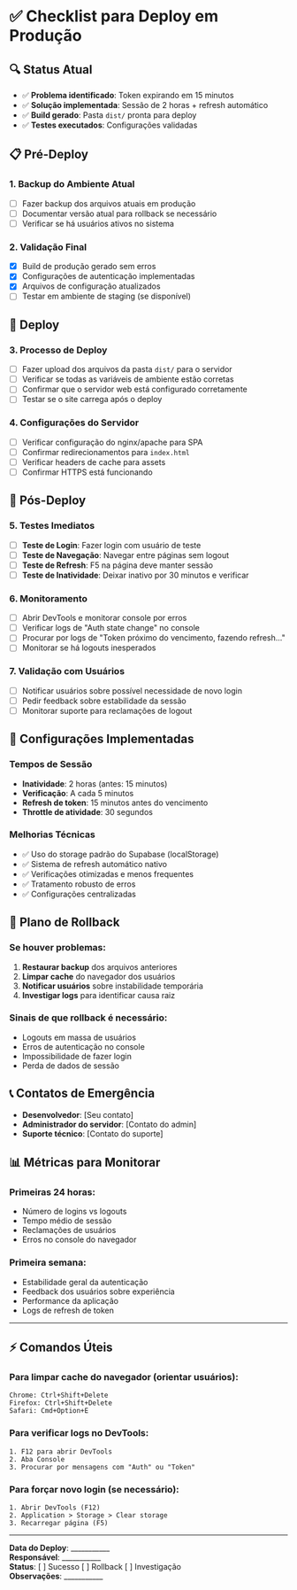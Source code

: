 # ✅ Checklist para Deploy em Produção

## 🔍 Status Atual
- ✅ **Problema identificado**: Token expirando em 15 minutos
- ✅ **Solução implementada**: Sessão de 2 horas + refresh automático
- ✅ **Build gerado**: Pasta `dist/` pronta para deploy
- ✅ **Testes executados**: Configurações validadas

## 📋 Pré-Deploy

### 1. Backup do Ambiente Atual
- [ ] Fazer backup dos arquivos atuais em produção
- [ ] Documentar versão atual para rollback se necessário
- [ ] Verificar se há usuários ativos no sistema

### 2. Validação Final
- [x] Build de produção gerado sem erros
- [x] Configurações de autenticação implementadas
- [x] Arquivos de configuração atualizados
- [ ] Testar em ambiente de staging (se disponível)

## 🚀 Deploy

### 3. Processo de Deploy
- [ ] Fazer upload dos arquivos da pasta `dist/` para o servidor
- [ ] Verificar se todas as variáveis de ambiente estão corretas
- [ ] Confirmar que o servidor web está configurado corretamente
- [ ] Testar se o site carrega após o deploy

### 4. Configurações do Servidor
- [ ] Verificar configuração do nginx/apache para SPA
- [ ] Confirmar redirecionamentos para `index.html`
- [ ] Verificar headers de cache para assets
- [ ] Confirmar HTTPS está funcionando

## 🧪 Pós-Deploy

### 5. Testes Imediatos
- [ ] **Teste de Login**: Fazer login com usuário de teste
- [ ] **Teste de Navegação**: Navegar entre páginas sem logout
- [ ] **Teste de Refresh**: F5 na página deve manter sessão
- [ ] **Teste de Inatividade**: Deixar inativo por 30 minutos e verificar

### 6. Monitoramento
- [ ] Abrir DevTools e monitorar console por erros
- [ ] Verificar logs de "Auth state change" no console
- [ ] Procurar por logs de "Token próximo do vencimento, fazendo refresh..."
- [ ] Monitorar se há logouts inesperados

### 7. Validação com Usuários
- [ ] Notificar usuários sobre possível necessidade de novo login
- [ ] Pedir feedback sobre estabilidade da sessão
- [ ] Monitorar suporte para reclamações de logout

## 🔧 Configurações Implementadas

### Tempos de Sessão
- **Inatividade**: 2 horas (antes: 15 minutos)
- **Verificação**: A cada 5 minutos
- **Refresh de token**: 15 minutos antes do vencimento
- **Throttle de atividade**: 30 segundos

### Melhorias Técnicas
- ✅ Uso do storage padrão do Supabase (localStorage)
- ✅ Sistema de refresh automático nativo
- ✅ Verificações otimizadas e menos frequentes
- ✅ Tratamento robusto de erros
- ✅ Configurações centralizadas

## 🚨 Plano de Rollback

### Se houver problemas:
1. **Restaurar backup** dos arquivos anteriores
2. **Limpar cache** do navegador dos usuários
3. **Notificar usuários** sobre instabilidade temporária
4. **Investigar logs** para identificar causa raiz

### Sinais de que rollback é necessário:
- Logouts em massa de usuários
- Erros de autenticação no console
- Impossibilidade de fazer login
- Perda de dados de sessão

## 📞 Contatos de Emergência
- **Desenvolvedor**: [Seu contato]
- **Administrador do servidor**: [Contato do admin]
- **Suporte técnico**: [Contato do suporte]

## 📊 Métricas para Monitorar

### Primeiras 24 horas:
- Número de logins vs logouts
- Tempo médio de sessão
- Reclamações de usuários
- Erros no console do navegador

### Primeira semana:
- Estabilidade geral da autenticação
- Feedback dos usuários sobre experiência
- Performance da aplicação
- Logs de refresh de token

---

## ⚡ Comandos Úteis

### Para limpar cache do navegador (orientar usuários):
```
Chrome: Ctrl+Shift+Delete
Firefox: Ctrl+Shift+Delete
Safari: Cmd+Option+E
```

### Para verificar logs no DevTools:
```
1. F12 para abrir DevTools
2. Aba Console
3. Procurar por mensagens com "Auth" ou "Token"
```

### Para forçar novo login (se necessário):
```
1. Abrir DevTools (F12)
2. Application > Storage > Clear storage
3. Recarregar página (F5)
```

---

**Data do Deploy**: ___________  
**Responsável**: ___________  
**Status**: [ ] Sucesso [ ] Rollback [ ] Investigação  
**Observações**: ___________